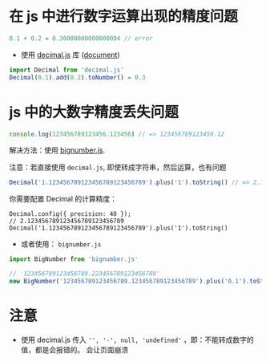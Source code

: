# 在 js 中进行数字运算出现的精度问题

```js
0.1 + 0.2 = 0.30000000000000004 // error
```

- 使用 [decimal.js](https://www.npmjs.com/package/decimal.js?activeTab=versions) 库 ([document](https://mikemcl.github.io/decimal.js/))

```js
import Decimal from 'decimal.js'
Decimal(0.1).add(0.2).toNumber() = 0.3
```

# js 中的大数字精度丢失问题

```js
console.log(123456789123456.123456) // => 123456789123456.12
```

解决方法：使用 [bignumber.js](https://mikemcl.github.io/bignumber.js/#bignumber).

注意：若直接使用 `decimal.js`,  即使转成字符串，然后运算，也有问题

````js
Decimal('1.123456789123456789123456789').plus('1').toString() // => 2.1234567891234567891
````

你需要配置 Decimal 的计算精度：

```tsx
Decimal.config({ precision: 40 });
// 2.123456789123456789123456789
Decimal('1.123456789123456789123456789').plus('1').toString() 
```

- 或者使用： `bignumber.js`

```js
import BigNumber from 'bignumber.js'

// '123456789123456789.223456789123456789' 
new BigNumber('123456789123456789.123456789123456789').plus('0.1').toString()

```

# 注意

- 使用 decimal.js 传入 `'', '-', null, 'undefined'` ，即：不能转成数字的值，都是会报错的。
  会让页面崩溃

